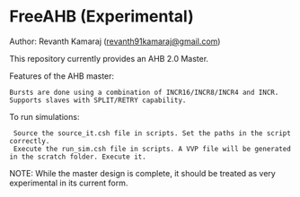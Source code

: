 # FreeAHB (Experimental)

Author: Revanth Kamaraj (revanth91kamaraj@gmail.com)

This repository currently provides an AHB 2.0 Master.

Features of the AHB master:

    Bursts are done using a combination of INCR16/INCR8/INCR4 and INCR.
    Supports slaves with SPLIT/RETRY capability.

To run simulations:

     Source the source_it.csh file in scripts. Set the paths in the script correctly.
     Execute the run_sim.csh file in scripts. A VVP file will be generated in the scratch folder. Execute it.

NOTE: While the master design is complete, it should be treated as very experimental in its current form.
